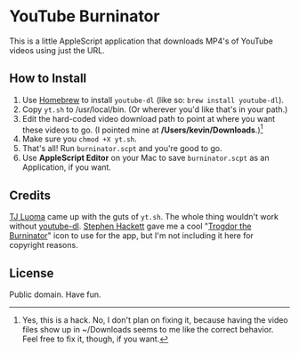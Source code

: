 # YouTube Burninator #

This is a little AppleScript application that downloads MP4's of YouTube videos using just the URL.

## How to Install ##

1. Use [Homebrew][1] to install `youtube-dl` (like so: `brew install youtube-dl`).
2. Copy `yt.sh` to /usr/local/bin. (Or wherever you'd like that's in your path.)
3. Edit the hard-coded video download path to point at where you want these videos to go. (I pointed mine at **/Users/kevin/Downloads**.)[^hack]
4. Make sure you `chmod +X yt.sh`.
5. That's all! Run `burninator.scpt` and you're good to go.
5. Use **AppleScript Editor** on your Mac to save `burninator.scpt` as an Application, if you want.

[^hack]: Yes, this is a hack. No, I don't plan on fixing it, because having the video files show up in ~/Downloads seems to me like the correct behavior. Feel free to fix it, though, if you want.

## Credits ##

[TJ Luoma][2] came up with the guts of `yt.sh`. The whole thing wouldn't work without [youtube-dl][3]. [Stephen Hackett][4] gave me a cool "[Trogdor the Burninator][5]" icon to use for the app, but I'm not including it here for copyright reasons.

## License ##

Public domain. Have fun.

[1]: http://mxcl.github.com/homebrew/
[2]: http://luo.ma/
[3]: http://rg3.github.com/youtube-dl/
[4]: http://512pixels.net
[5]: http://www.homestarrunner.com/trogdor.html
